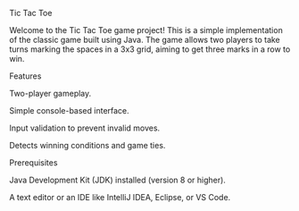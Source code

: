 Tic Tac Toe

Welcome to the Tic Tac Toe game project! This is a simple implementation of the classic game built using Java. The game allows two players to take turns marking the spaces in a 3x3 grid, aiming to get three marks in a row to win.

Features

Two-player gameplay.

Simple console-based interface.

Input validation to prevent invalid moves.

Detects winning conditions and game ties.

Prerequisites

Java Development Kit (JDK) installed (version 8 or higher).

A text editor or an IDE like IntelliJ IDEA, Eclipse, or VS Code.
